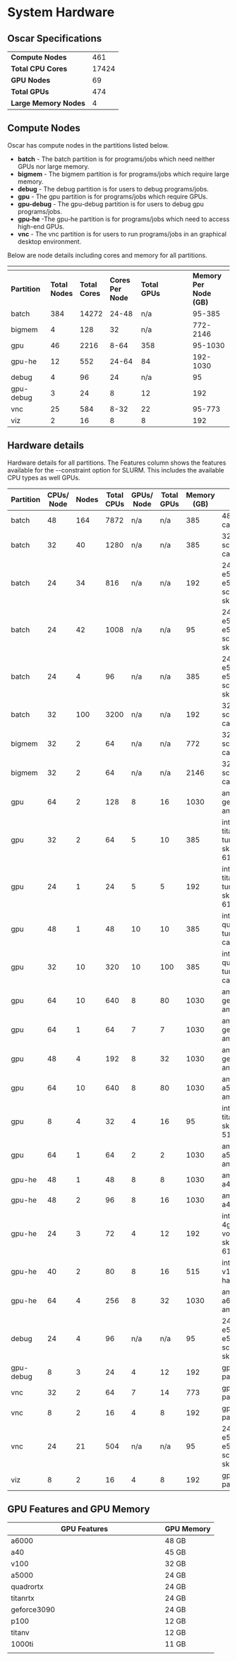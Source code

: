 # System Hardware

## Oscar Specifications

|                        |       |
| ---------------------- | ----- |
| **Compute Nodes**      | 461   |
| **Total CPU Cores**    | 17424 |
| **GPU Nodes**          | 69    |
| **Total GPUs**         | 474   |
| **Large Memory Nodes** | 4     |

## Compute Nodes

Oscar has compute nodes in the partitions listed below.

* **batch** - The batch partition is for programs/jobs which need neither GPUs nor large memory.
* **bigmem** - The bigmem partition is for programs/jobs which require large memory.&#x20;
* **debug** - The debug partition is for users to debug programs/jobs.
* **gpu** - The gpu partition is for programs/jobs which require GPUs.
* **gpu-debug** - The gpu-debug partition is for users to debug gpu programs/jobs.&#x20;
* **gpu-he** -The gpu-he partition is for programs/jobs which need to access high-end GPUs.&#x20;
* **vnc** - The vnc partition is for users to run programs/jobs in an graphical desktop environment.&#x20;

Below are node details including cores and memory for all partitions.

<table data-header-hidden><thead><tr><th></th><th></th><th></th><th></th><th width="101"></th><th></th></tr></thead><tbody><tr><td><strong>Partition</strong></td><td><strong>Total</strong><br><strong>Nodes</strong></td><td><strong>Total</strong><br><strong>Cores</strong></td><td><strong>Cores</strong><br><strong>Per Node</strong></td><td><strong>Total</strong><br><strong>GPUs</strong></td><td><strong>Memory Per</strong><br><strong>Node (GB)</strong></td></tr><tr><td>batch</td><td>384</td><td>14272</td><td>24-48</td><td>n/a</td><td>95-385</td></tr><tr><td>bigmem</td><td>4</td><td>128</td><td>32</td><td>n/a</td><td>772-2146</td></tr><tr><td>gpu</td><td>46</td><td>2216</td><td>8-64</td><td>358</td><td>95-1030</td></tr><tr><td>gpu-he</td><td>12</td><td>552</td><td>24-64</td><td>84</td><td>192-1030</td></tr><tr><td>debug</td><td>4</td><td>96</td><td>24</td><td>n/a</td><td>95</td></tr><tr><td>gpu-debug</td><td>3</td><td>24</td><td>8</td><td>12</td><td>192</td></tr><tr><td>vnc</td><td>25</td><td>584</td><td>8-32</td><td>22</td><td>95-773</td></tr><tr><td>viz</td><td>2</td><td>16</td><td>8</td><td>8</td><td>192</td></tr></tbody></table>

## Hardware details

Hardware details for all partitions. The Features column shows the features available for the --constraint option for SLURM. This includes the available CPU types as well GPUs.

<table><thead><tr><th width="112">Partition</th><th width="77">CPUs/ Node</th><th width="71">Nodes</th><th width="77">Total CPUs</th><th width="63">GPUs/ Node</th><th width="75">Total GPUs</th><th width="72">Memory (GB)</th><th>Features</th></tr></thead><tbody><tr><td>batch</td><td>48</td><td>164</td><td>7872</td><td>n/a</td><td>n/a</td><td>385</td><td>48core, intel, cascade, edr</td></tr><tr><td>batch</td><td>32</td><td>40</td><td>1280</td><td>n/a</td><td>n/a</td><td>385</td><td>32core, intel, scalable, cascade, edr</td></tr><tr><td>batch</td><td>24</td><td>34</td><td>816</td><td>n/a</td><td>n/a</td><td>192</td><td>24core, intel, e5-2670, e5-2600, scalable, skylake, fdr</td></tr><tr><td>batch</td><td>24</td><td>42</td><td>1008</td><td>n/a</td><td>n/a</td><td>95</td><td>24core, intel, e5-2670, e5-2600, scalable, skylake, fdr</td></tr><tr><td>batch</td><td>24</td><td>4</td><td>96</td><td>n/a</td><td>n/a</td><td>385</td><td>24core, intel, e5-2670, e5-2600, scalable, skylake, fdr</td></tr><tr><td>batch</td><td>32</td><td>100</td><td>3200</td><td>n/a</td><td>n/a</td><td>192</td><td>32core, intel, scalable, cascade, edr</td></tr><tr><td>bigmem</td><td>32</td><td>2</td><td>64</td><td>n/a</td><td>n/a</td><td>772</td><td>32core, intel, scalable, cascade, edr</td></tr><tr><td>bigmem</td><td>32</td><td>2</td><td>64</td><td>n/a</td><td>n/a</td><td>2146</td><td>32core, intel, scalable, cascade, edr</td></tr><tr><td>gpu</td><td>64</td><td>2</td><td>128</td><td>8</td><td>16</td><td>1030</td><td>amd, gpu, geforce3090, ampere</td></tr><tr><td>gpu</td><td>32</td><td>2</td><td>64</td><td>5</td><td>10</td><td>385</td><td>intel, gpu, titanrtx, turing, skylake, 6142</td></tr><tr><td>gpu</td><td>24</td><td>1</td><td>24</td><td>5</td><td>5</td><td>192</td><td>intel, gpu, titanrtx, turing, skylake, 6142</td></tr><tr><td>gpu</td><td>48</td><td>1</td><td>48</td><td>10</td><td>10</td><td>385</td><td>intel, gpu, quadrortx, turing, cascade</td></tr><tr><td>gpu</td><td>32</td><td>10</td><td>320</td><td>10</td><td>100</td><td>385</td><td>intel, gpu, quadrortx, turing, cascade</td></tr><tr><td>gpu</td><td>64</td><td>10</td><td>640</td><td>8</td><td>80</td><td>1030</td><td>amd, gpu, geforce3090, ampere</td></tr><tr><td>gpu</td><td>64</td><td>1</td><td>64</td><td>7</td><td>7</td><td>1030</td><td>amd, gpu, geforce3090, ampere</td></tr><tr><td>gpu</td><td>48</td><td>4</td><td>192</td><td>8</td><td>32</td><td>1030</td><td>amd, gpu, geforce3090, ampere</td></tr><tr><td>gpu</td><td>64</td><td>10</td><td>640</td><td>8</td><td>80</td><td>1030</td><td>amd, gpu, a5000, ampere</td></tr><tr><td>gpu</td><td>8</td><td>4</td><td>32</td><td>4</td><td>16</td><td>95</td><td>intel, gpu, titanv, volta, skylake, 5122</td></tr><tr><td>gpu</td><td>64</td><td>1</td><td>64</td><td>2</td><td>2</td><td>1030</td><td>amd, gpu, a5000, ampere</td></tr><tr><td>gpu-he</td><td>48</td><td>1</td><td>48</td><td>8</td><td>8</td><td>1030</td><td>amd, gpu, a40, ampere</td></tr><tr><td>gpu-he</td><td>48</td><td>2</td><td>96</td><td>8</td><td>16</td><td>1030</td><td>amd, gpu, a40, ampere</td></tr><tr><td>gpu-he</td><td>24</td><td>3</td><td>72</td><td>4</td><td>12</td><td>192</td><td>intel, gpu, 4gpu, v100, volta, skylake, 6126</td></tr><tr><td>gpu-he</td><td>40</td><td>2</td><td>80</td><td>8</td><td>16</td><td>515</td><td>intel, gpu, v100, volta, haswell</td></tr><tr><td>gpu-he</td><td>64</td><td>4</td><td>256</td><td>8</td><td>32</td><td>1030</td><td>amd, gpu, a6000, ampere</td></tr><tr><td>debug</td><td>24</td><td>4</td><td>96</td><td>n/a</td><td>n/a</td><td>95</td><td>24core, intel, e5-2670, e5-2600, scalable, skylake, fdr</td></tr><tr><td>gpu-debug</td><td>8</td><td>3</td><td>24</td><td>4</td><td>12</td><td>192</td><td>gpu, p100, pascal</td></tr><tr><td>vnc</td><td>32</td><td>2</td><td>64</td><td>7</td><td>14</td><td>773</td><td>gpu, 1080ti, pascal</td></tr><tr><td>vnc</td><td>8</td><td>2</td><td>16</td><td>4</td><td>8</td><td>192</td><td>gpu, p100, pascal</td></tr><tr><td>vnc</td><td>24</td><td>21</td><td>504</td><td>n/a</td><td>n/a</td><td>95</td><td>24core, intel, e5-2670, e5-2600, scalable, skylake, fdr</td></tr><tr><td>viz</td><td>8</td><td>2</td><td>16</td><td>4</td><td>8</td><td>192</td><td>gpu, p100, pascal</td></tr></tbody></table>

## GPU Features and GPU Memory

<table><thead><tr><th width="333.3333333333333">GPU Features</th><th>GPU Memory</th></tr></thead><tbody><tr><td>a6000</td><td>48 GB</td></tr><tr><td>a40</td><td>45 GB</td></tr><tr><td>v100</td><td>32 GB</td></tr><tr><td>a5000</td><td>24 GB</td></tr><tr><td>quadrortx</td><td>24 GB</td></tr><tr><td>titanrtx</td><td>24 GB</td></tr><tr><td>geforce3090</td><td>24 GB</td></tr><tr><td>p100</td><td>12 GB</td></tr><tr><td>titanv</td><td>12 GB</td></tr><tr><td>1000ti</td><td>11 GB</td></tr><tr><td></td><td></td></tr></tbody></table>

